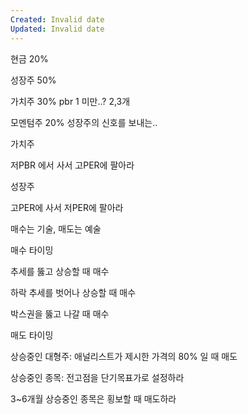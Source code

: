 ```yaml
---
Created: Invalid date
Updated: Invalid date
---
```

현금 20%

성장주 50%

가치주 30% pbr 1 미만..? 2,3개

모멘텀주 20% 성장주의 신호를 보내는..

가치주

저PBR 에서 사서 고PER에 팔아라

성장주

고PER에 사서 저PER에 팔아라

매수는 기술, 매도는 예술

매수 타이밍

추세를 뚫고 상승할 때 매수

하락 추세를 벗어나 상승할 때 매수

박스권을 뚫고 나갈 때 매수

매도 타이밍

상승중인 대형주: 애널리스트가 제시한 가격의 80% 일 때 매도

상승중인 종목: 전고점을 단기목표가로 설정하라

3~6개월 상승중인 종목은 횡보할 때 매도하라